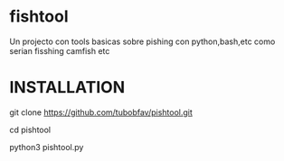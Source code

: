 # fishtool

Un projecto con tools basicas sobre pishing con python,bash,etc como serian fisshing camfish etc
   # INSTALLATION 

git clone https://github.com/tubobfav/pishtool.git

cd pishtool


python3 pishtool.py
```
